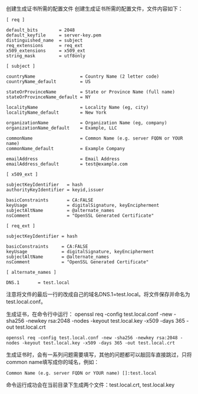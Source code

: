 创建生成证书所需的配置文件
创建生成证书所需的配置文件，文件内容如下：
```
[ req ]

default_bits        = 2048
default_keyfile     = server-key.pem
distinguished_name  = subject
req_extensions      = req_ext
x509_extensions     = x509_ext
string_mask         = utf8only

[ subject ]

countryName                 = Country Name (2 letter code)
countryName_default         = US

stateOrProvinceName         = State or Province Name (full name)
stateOrProvinceName_default = NY

localityName                = Locality Name (eg, city)
localityName_default        = New York

organizationName            = Organization Name (eg, company)
organizationName_default    = Example, LLC

commonName                  = Common Name (e.g. server FQDN or YOUR name)
commonName_default          = Example Company

emailAddress                = Email Address
emailAddress_default        = test@example.com

[ x509_ext ]

subjectKeyIdentifier   = hash
authorityKeyIdentifier = keyid,issuer

basicConstraints       = CA:FALSE
keyUsage               = digitalSignature, keyEncipherment
subjectAltName         = @alternate_names
nsComment              = "OpenSSL Generated Certificate"

[ req_ext ]

subjectKeyIdentifier = hash

basicConstraints     = CA:FALSE
keyUsage             = digitalSignature, keyEncipherment
subjectAltName       = @alternate_names
nsComment            = "OpenSSL Generated Certificate"

[ alternate_names ]

DNS.1       = test.local
```
注意将文件的最后一行的改成自己的域名DNS.1=test.local。将文件保存并命名为test.local.conf。

生成证书，在命令行中运行：
openssl req -config test.local.conf -new -sha256 -newkey rsa:2048 -nodes -keyout test.local.key -x509 -days 365 -out test.local.crt

``` 
openssl req -config test.local.conf -new -sha256 -newkey rsa:2048 -nodes -keyout test.local.key -x509 -days 365 -out test.local.crt
```
生成证书时，会有一系列问题需要填写，其他的问题都可以敲回车直接跳过，只将common name填写成你的域名，例如：

```
Common Name (e.g. server FQDN or YOUR name) []:test.local
```
命令运行成功会在当前目录下生成两个文件：test.local.crt, test.local.key
